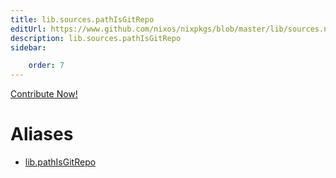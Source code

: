 ```yaml
---
title: lib.sources.pathIsGitRepo
editUrl: https://www.github.com/nixos/nixpkgs/blob/master/lib/sources.nix#L173C19
description: lib.sources.pathIsGitRepo
sidebar:

    order: 7
---
```


<a href="https://www.github.com/nixos/nixpkgs/blob/master/lib/sources.nix#L173C19">Contribute Now!</a>


# Aliases

- [lib.pathIsGitRepo](./reference/lib/lib-pathIsGitRepo)



